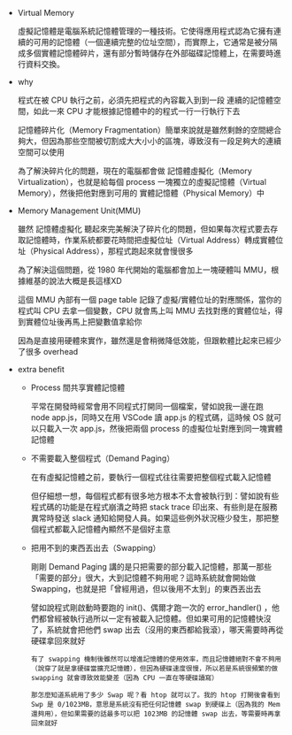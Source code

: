 - Virtual Memory

    虛擬記憶體是電腦系統記憶體管理的一種技術。它使得應用程式認為它擁有連續的可用的記憶體（一個連續完整的位址空間），而實際上，它通常是被分隔成多個實體記憶體碎片，還有部分暫時儲存在外部磁碟記憶體上，在需要時進行資料交換。

- why

    程式在被 CPU 執行之前，必須先把程式的內容載入到到一段 連續的記憶體空間，如此一來 CPU 才能根據記憶體中的的程式一行一行執行下去

    記憶體碎片化（Memory Fragmentation）簡單來說就是雖然剩餘的空間總合夠大，但因為那些空間被切割成大大小小的區塊，導致沒有一段足夠大的連續空間可以使用

    為了解決碎片化的問題，現在的電腦都會做 記憶體虛擬化（Memory Virtualization），也就是給每個 process 一塊獨立的虛擬記憶體（Virtual Memory），然後把他對應到可用的 實體記憶體（Physical Memory）中

- Memory Management Unit(MMU)

    雖然 記憶體虛擬化 聽起來完美解決了碎片化的問題，但如果每次程式要去存取記憶體時，作業系統都要花時間把虛擬位址（Virtual Address）轉成實體位址（Physical Address），那程式跑起來就會慢很多

    為了解決這個問題，從 1980 年代開始的電腦都會加上一塊硬體叫 MMU，根據維基的說法大概是長這樣XD

    這個 MMU 內部有一個 page table 記錄了虛擬/實體位址的對應關係，當你的程式叫 CPU 去拿一個變數，CPU 就會馬上叫 MMU 去找對應的實體位址，得到實體位址後再馬上把變數值拿給你

    因為是直接用硬體來實作，雖然還是會稍微降低效能，但跟軟體比起來已經少了很多 overhead

- extra benefit

    -   Process 間共享實體記憶體

        平常在開發時經常會用不同程式打開同一個檔案，譬如說我一邊在跑 node app.js，同時又在用 VSCode 讀 app.js 的程式碼，這時候 OS 就可以只載入一次 app.js，然後把兩個 process 的虛擬位址對應到同一塊實體記憶體

    -   不需要載入整個程式（Demand Paging）

        在有虛擬記憶體之前，要執行一個程式往往需要把整個程式載入記憶體

        但仔細想一想，每個程式都有很多地方根本不太會被執行到：譬如說有些程式碼的功能是在程式崩潰之時把 stack trace 印出來、有些則是在服務異常時發送 slack 通知給開發人員。如果這些例外狀況極少發生，那把整個程式都載入記憶體內顯然不是個好主意

    -   把用不到的東西丟出去（Swapping）

        剛剛 Demand Paging 講的是只把需要的部分載入記憶體，那萬一那些「需要的部分」很大，大到記憶體不夠用呢？這時系統就會開始做 Swapping，也就是把「曾經用過，但以後用不太到」的東西丟出去

        譬如說程式剛啟動時要跑的 init()、偶爾才跑一次的 error_handler() ，他們都曾經被執行過所以一定有被載入記憶體。但如果可用的記憶體快沒了，系統就會把他們 swap 出去（沒用的東西都給我滾），哪天需要時再從硬碟拿回來就好

        ```
        有了 swapping 機制後雖然可以增進記憶體的使用效率，而且記憶體絕對不會不夠用（說穿了就是拿硬碟當擴充記憶體），但因為硬碟速度很慢，所以若是系統很頻繁的做 swapping 就會導致效能變差（因為 CPU 一直在等硬碟讀寫）

        那怎麼知道系統用了多少 Swap 呢？看 htop 就可以了。我的 htop 打開後會看到 Swp 是 0/1023MB，意思是系統沒有把任何記憶體 swap 到硬碟上（因為我的 Mem 還夠用），但如果需要的話最多可以把 1023MB 的記憶體 swap 出去，等需要時再拿回來就好
        ```